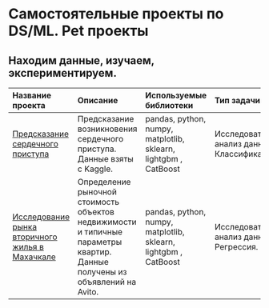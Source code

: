 # Самостоятельные проекты по DS/ML. Pet проекты
## Находим данные, изучаем, экспериментируем. 

| Название проекта | Описание | Используемые библиотеки | Тип задачи | Cтатус|
| :---------------------- | :---------------------- | :---------------------- | :---------------------- | :---------------------- |
| [Предсказание сердечного приступа](heart_attack_analysis) |Предсказание возникновения сердечного приступа. Данные взяты с Kaggle.| pandas, python, numpy, matplotlib, sklearn, lightgbm , CatBoost| Исследовательский анализ данных. Классификация. | Завершен|
| [Исследование рынка вторичного жилья в Махачкале](housing_price) | Определение рыночной стоимость объектов недвижимости и типичные параметры квартир. Данные получены из объявлений на Avito. |pandas, python, numpy, matplotlib, sklearn, lightgbm , CatBoost|Исследовательский анализ данных. Регрессия.|Заморожен(Нужно больше данных)|
